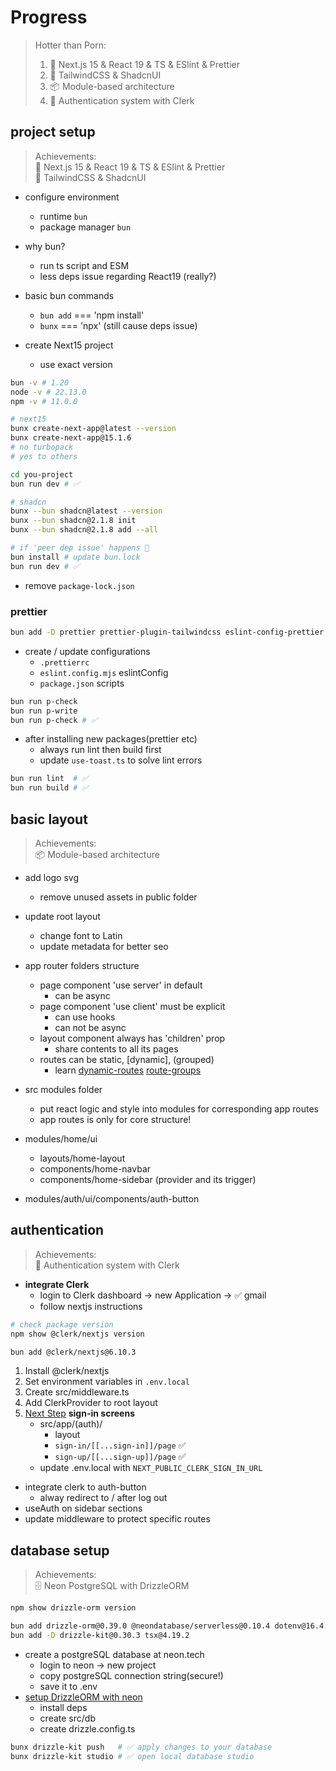 # Progress

> Hotter than Porn:
> 1. 🚀 Next.js 15 & React 19 & TS & ESlint & Prettier
> 2. 💅 TailwindCSS & ShadcnUI
> 3. 📦 Module-based architecture
> 4. 🔐 Authentication system with Clerk

## project setup

> Achievements:  
> 🚀 Next.js 15 & React 19 & TS & ESlint & Prettier  
> 💅 TailwindCSS & ShadcnUI

- configure environment
  - runtime `bun`
  - package manager `bun`

- why bun?
  - run ts script and ESM
  - less deps issue regarding React19 (really?)

- basic bun commands
  - `bun add` === 'npm install'
  - `bunx` === 'npx' (still cause deps issue)

- create Next15 project
  - use exact version

```bash
bun -v # 1.20
node -v # 22.13.0
npm -v # 11.0.0

# next15
bunx create-next-app@latest --version
bunx create-next-app@15.1.6
# no turbopack
# yes to others

cd you-project
bun run dev # ✅

# shadcn
bunx --bun shadcn@latest --version
bunx --bun shadcn@2.1.8 init
bunx --bun shadcn@2.1.8 add --all

# if 'peer dep issue' happens 🚧
bun install # update bun.lock
bun run dev # ✅
```

- remove `package-lock.json`

### prettier

```bash
bun add -D prettier prettier-plugin-tailwindcss eslint-config-prettier
```
- create / update configurations
  - `.prettierrc`
  - `eslint.config.mjs` eslintConfig
  - `package.json` scripts

```bash
bun run p-check
bun run p-write
bun run p-check # ✅
```

- after installing new packages(prettier etc)
  - always run lint then build first
  - update `use-toast.ts` to solve lint errors

```bash
bun run lint  # ✅
bun run build # ✅
```

## basic layout

> Achievements:  
> 📦 Module-based architecture

- add logo svg
  - remove unused assets in public folder
- update root layout
  - change font to Latin
  - update metadata for better seo

- app router folders structure
  - page component 'use server' in default
    - can be async
  - page component 'use client' must be explicit
    - can use hooks
    - can not be async
  - layout component always has 'children' prop
    - share contents to all its pages
  - routes can be static, \[dynamic\], (grouped)
    - learn [dynamic-routes](https://nextjs.org/docs/app/building-your-application/routing/dynamic-routes) [route-groups](https://nextjs.org/docs/app/building-your-application/routing/route-groups)

- src modules folder
  - put react logic and style into modules for corresponding app routes
  - app routes is only for core structure!

- modules/home/ui
  - layouts/home-layout
  - components/home-navbar
  - components/home-sidebar (provider and its trigger)
- modules/auth/ui/components/auth-button

## authentication

> Achievements:  
> 🔐 Authentication system with Clerk

- **integrate Clerk**
  - login to Clerk dashboard -> new Application -> ✅ gmail
  - follow nextjs instructions

```bash
# check package version
npm show @clerk/nextjs version

bun add @clerk/nextjs@6.10.3
```

1. Install @clerk/nextjs
2. Set environment variables in `.env.local`
3. Create src/middleware.ts
4. Add ClerkProvider to root layout
5. [Next Step](https://clerk.com/docs/references/nextjs/custom-sign-in-or-up-page) **sign-in screens**
   - src/app/(auth)/
     - layout
     - `sign-in/[[...sign-in]]/page` ✅
     - `sign-up/[[...sign-up]]/page` ✅
   - update .env.local with `NEXT_PUBLIC_CLERK_SIGN_IN_URL`

- integrate clerk to auth-button
  - alway redirect to / after log out
- useAuth on sidebar sections
- update middleware to protect specific routes

## database setup

> Achievements:  
> 🗄️ Neon PostgreSQL with DrizzleORM

```bash
npm show drizzle-orm version

bun add drizzle-orm@0.39.0 @neondatabase/serverless@0.10.4 dotenv@16.4.7
bun add -D drizzle-kit@0.30.3 tsx@4.19.2
```

- create a postgreSQL database at neon.tech
  - login to neon -> new project
  - copy postgreSQL connection string(secure!)
  - save it to .env
- [setup DrizzleORM with neon](https://orm.drizzle.team/docs/get-started/neon-new)
  - install deps
  - create src/db
  - create drizzle.config.ts

```bash
bunx drizzle-kit push   # ✅ apply changes to your database
bunx drizzle-kit studio # ✅ open local database studio
```
